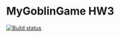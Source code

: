 # MyGoblinGame HW3
[![Build status](https://ci.appveyor.com/api/projects/status/8kk2hawd6s4wrgms/branch/main?svg=true)](https://ci.appveyor.com/project/AlexanderIon/hw3-mygamegoblin/branch/main)
